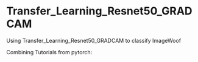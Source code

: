 # Transfer_Learning_Resnet50_GRADCAM
Using Transfer_Learning_Resnet50_GRADCAM to classify ImageWoof

Combining Tutorials from pytorch:

